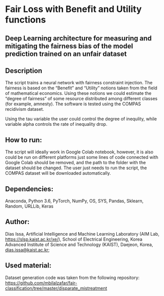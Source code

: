#  Fair Loss with Benefit and Utility functions

## Deep Learning architecture for measuring and mitigating the fairness bias of the model prediction trained on an unfair dataset

## Description
The script trains a neural network with fairness constraint injection. The fairness is based on the “Benefit” and “Utility” notions taken from the field of mathematical economics. Using these notions we could estimate the “degree of fairness” of some resource distributed among different classes (for example, amnesty). The software is tested using the COMPAS recidivism dataset.

Using the tau variable the user could control the degree of inequlity, while variable alpha controls the rate of inequality drop.

## How to run:
The script will ideally work in Google Colab notebook, however, it is also could be run on different platforms just some lines of code connected with Google Colab should be removed, and the path to the folder with the dataset should be changed. The user just needs to run the script, the COMPAS dataset will be downloaded automatically.

## Dependencies:
Anaconda, Python 3.6, PyTorch, NumPy, OS, SYS, Pandas, Sklearn, Random, URLLib, Keras

## Author:
  Dias Issa,
  Artificial Intelligence and Machine Learning Laboratory (AIM Lab, https://slsp.kaist.ac.kr/xe/), 
  School of Electrical Engineering,
  Korea Advanced Institute of Science and Technology (KAIST),
  Daejeon, Korea,
  dias.issa@kaist.ac.kr;

## Used material:
Dataset generation code was taken from the following repository: 
https://github.com/mbilalzafar/fair-classification/tree/master/disparate_mistreatment

  
